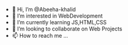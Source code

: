 - 👋 Hi, I’m @Abeeha-khalid
- 👀 I’m interested in WebDevelopment
- 🌱 I’m currently learning JS,HTML,CSS
- 💞️ I’m looking to collaborate on Web Projects
- 📫 How to reach me ...

<!---
Abeeha-khalid/Abeeha-khalid is a ✨ special ✨ repository because its `README.md` (this file) appears on your GitHub profile.
You can click the Preview link to take a look at your changes.
--->
